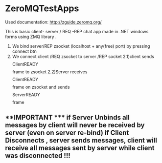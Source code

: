 # ZeroMQTestApps
Used documentation: http://zguide.zeromq.org/

This is basic client- server / REQ -REP chat app made in .NET windows forms  using ZMQ library . 
1) We bind server/REP zsocket (localhost + any(free) port) by pressing connect btn
2) We connect client /REQ zsocket to server /REP socket 
2.1)client sends $$$$ClientREADY$$$$ frame to zsocket
2.2)Server receives $$$$ClientREADY$$$$ frame on zsocket and sends $$$$ServerREADY$$$$ frame

**IMPORTANT ***  if Server Unbinds all messages by client will never be received by server (even on server re-bind)
                 if Client Disconnects , server sends messages, client will receive all messages
sent by server while client was disconnected !!!
---------------------------------------------------